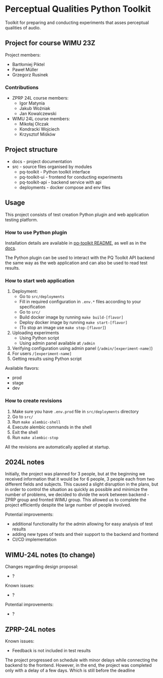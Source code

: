 # Perceptual Qualities Python Toolkit

Toolkit for preparing and conducting experiments that asses
perceptual qualities of audio.

## Project for course WIMU 23Z

Project members:
- Bartłomiej Piktel
- Paweł Müller
- Grzegorz Rusinek

### Contributions
 - ZPRP 24L course members:
   - Igor Matynia
   - Jakub Woźniak
   - Jan Kowalczewski
 - WIMU 24L course members:
   - Mikołaj Olczak
   - Kondracki Wojciech
   - Krzysztof Miśków

## Project structure

- docs - project documentation
- src - source files organised by modules
    - pq-toolkit - Python toolkit interface
    - pq-toolkit-ui - frontend for conducting experiments
    - pq-toolkit-api - backend service with api
    - deployments - docker compose and env files

## Usage

This project consists of test creation Python plugin and web application
testing platform.

### How to use Python plugin

Installation details are available in [pq-toolkit README](src/pq-toolkit/README.md), as well as in the [docs](docs/README.md).

The Python plugin can be used to interact with the PQ Toolkit API backend the same way as the web application and can also be used to read test results.

### How to start web application

1. Deployment:
   - Go to `src/deployments`
   - Fill in required configuration in `.env.*` files according to your specification
   - Go to `src/`
   - Build docker image by running `make build-[flavor]`
   - Deploy docker image by running `make start-[flavor]`
   - (To stop an image use `make stop-[flavor]`)
2. Uploading experiments
   - Using Python script
   - Using admin panel available at `/admin`
3. Verifying configuration using admin panel (`/admin/[experiment-name]`)
4. For users `/[experiment-name]`
5. Getting results using Python script

Available flavors:
- prod
- stage
- dev

### How to create revisions

1. Make sure you have `.env.prod` file in `src/deployments` directory
2. Go to `src/`
3. Run `make alembic-shell`
4. Execute alembic commands in the shell
5. Exit the shell
6. Run `make alembic-stop`

All the revisions are automatically applied at startup.

## 2024L notes

Initially, the project was planned for 3 people, but at the beginning we received information that it would be for 6 people, 3 people each from two different fields and subjects. This caused a slight disruption in the plans, but in order to control the situation as quickly as possible and minimize the number of problems, we decided to divide the work between backend - ZPRP group and fronted WIMU group. This allowed us to complete the project efficiently despite the large number of people involved.

Potential improvements:
 - additional functionality for the admin allowing for easy analysis of test results
 - adding new types of tests and their support to the backend and frontend
 - CI/CD implementation

## WIMU-24L notes (to change)

Changes regarding design proposal:
- ?

Known issues:
- ?

Potential improvements:
- ?

## ZPRP-24L notes

Known issues:
- Feedback is not included in test results

The project progressed on schedule with minor delays while connecting the backend to the frontend. However, in the end, the project was completed only with a delay of a few days. Which is still before the deadline
